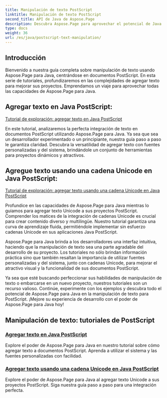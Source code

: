 ```yaml
---
title: Manipulación de texto PostScript
linktitle: Manipulación de texto PostScript
second_title: API de Java de Aspose.Page
description: Descubra Aspose.Page para aprovechar el potencial de Java con tutoriales de PostScript. Agregue texto, incluidas cadenas Unicode, sin esfuerzo para mejorar sus proyectos.
type: docs
weight: 36
url: /es/java/postscript-text-manipulation/
---
```


## Introducción

Bienvenido a nuestra guía completa sobre manipulación de texto usando Aspose.Page para Java, centrándose en documentos PostScript. En esta serie de tutoriales, profundizaremos en las complejidades de agregar texto para mejorar sus proyectos. Emprendamos un viaje para aprovechar todas las capacidades de Aspose.Page para Java.

## Agregar texto en Java PostScript:
[Tutorial de exploración: agregar texto en Java PostScript](./add-text/)

En este tutorial, analizaremos la perfecta integración de texto en documentos PostScript utilizando Aspose.Page para Java. Ya sea que sea un desarrollador experimentado o un principiante, nuestra guía paso a paso le garantiza claridad. Descubra la versatilidad de agregar texto con fuentes personalizadas y del sistema, brindándole un conjunto de herramientas para proyectos dinámicos y atractivos.

## Agregue texto usando una cadena Unicode en Java PostScript:
[Tutorial de exploración: agregar texto usando una cadena Unicode en Java PostScript](./add-text-unicode/)

Profundice en las capacidades de Aspose.Page para Java mientras lo guiamos para agregar texto Unicode a sus proyectos PostScript. Comprender los matices de la integración de cadenas Unicode es crucial para crear contenido diverso y multilingüe. Nuestro tutorial garantiza una curva de aprendizaje fluida, permitiéndole implementar sin esfuerzo cadenas Unicode en sus aplicaciones Java PostScript.

Aspose.Page para Java brinda a los desarrolladores una interfaz intuitiva, haciendo que la manipulación de texto sea una parte agradable del desarrollo de su proyecto. Los tutoriales no sólo brindan información práctica sino que también resaltan la importancia de utilizar fuentes personalizadas y del sistema, junto con cadenas Unicode, para mejorar el atractivo visual y la funcionalidad de sus documentos PostScript.

Ya sea que esté buscando perfeccionar sus habilidades de manipulación de texto o embarcarse en un nuevo proyecto, nuestros tutoriales son un recurso valioso. Continúe, experimente con los ejemplos y descubra todo el potencial de Aspose.Page para Java en la manipulación de texto para PostScript. ¡Mejore su experiencia de desarrollo con el poder de Aspose.Page para Java hoy!
## Manipulación de texto: tutoriales de PostScript
### [Agregar texto en Java PostScript](./add-text/)
Explore el poder de Aspose.Page para Java en nuestro tutorial sobre cómo agregar texto a documentos PostScript. Aprenda a utilizar el sistema y las fuentes personalizadas con facilidad.
### [Agregar texto usando una cadena Unicode en Java PostScript](./add-text-unicode/)
Explore el poder de Aspose.Page para Java al agregar texto Unicode a sus proyectos PostScript. Siga nuestra guía paso a paso para una integración perfecta.